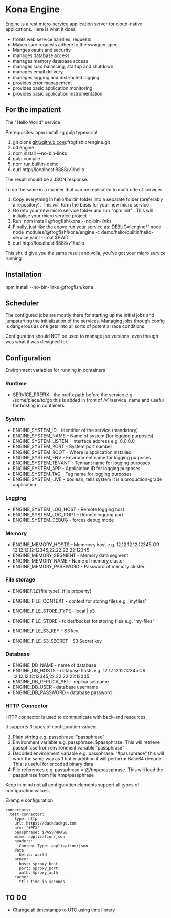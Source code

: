 # Kona Engine

Engine is a rest micro-service application server for cloud-native applications. Here is what it does:

- fronts web service handles, requests
- Makes sure requests adhere to the swagger spec
- Manges oauth and security
- manages database access
- manages memory database access
- manages load balancing, startup and shutdown
- manages email delivery
- manages logging and distributed logging
- provides error management
- provides basic application monitoring
- provides basic application instrumentation

## For the impatient

The "Hello World" service

Prerequisites: npm install -g gulp typescript

1. git clone git@github.com:frogfishio/engine.git
2. cd engine
3. npm install --no-bin-links
4. gulp compile
5. npm run builtin-demo
6. curl http://localhost:8888/v1/hello

The result should be a JSON response.

To do the same in a manner that can be replicated to multitude of services:

1. Copy everything in hello/builtin folder into a separate folder (preferably a repository). This will form the basis for your new micro service
2. Go into your new micro service folder and run "npm init" . This will initialise your micro service project
3. Run: npm install @frogfish/kona --no-bin-links
4. Finally, just like the above run your service as: DEBUG='engine\*' node node_modules/@frogfish/kona/engine -c demo/hello/builtin/hello-service.yaml --root \$PWD
5. curl http://localhost:8888/v1/hello

This shuld give you the same result and voila, you've got your micro service running

## Installation

npm install --no-bin-links @frogfish/kona

## Scheduler

The configured jobs are mostly there for starting up the initial jobs and jumpstarting
the initialization of the services. Managing jobs through config is dangerous as one
gets into all sorts of potential race conditions

Configuration should NOT be used to manage job versions, even though was what it was
designed for.

## Configuration

Environment variables for running in containers

### Runtime

- SERVICE_PREFIX - the prefix path before the service e.g. /some/place/to/go this is added
  in front of /v1/service_name and useful for hosting in containers

### System

- ENGINE_SYSTEM_ID - Identifier of the service (mandatory)
- ENGINE_SYSTEM_NAME - Name of system (for logging purposes)
- ENGINE_SYSTEM_LISTEN - Interface address e.g. 0.0.0.0
- ENGINE_SYSTEM_PORT - System port number
- ENGINE_SYSTEM_ROOT - Where is application installed
- ENGINE_SYSTEM_ENV - Environment name for logging purposes
- ENGINE_SYSTEM_TENANT - Tennant name for logging purposes
- ENGINE_SYSTEM_APP - Application ID for logging purposes
- ENGINE_SYSTEM_TAG - Tag name for logging purposes
- ENGINE_SYSTEM_LIVE - boolean, tells system it is a production-grade application

### Logging

- ENGINE_SYSTEM_LOG_HOST - Remote logging host
- ENGINE_SYSTEM_LOG_PORT - Remote logging port
- ENGINE_SYSTEM_DEBUG - forces debug mode

### Memory

- ENGINE_MEMORY_HOSTS - Memmory host e.g. 12.12.12.12:12345 OR 12.12.12.12:12345,22.22.22.22:12345
- ENGINE_MEMORY_SEGMENT - Memory data segment
- ENGINE_MEMORY_NAME - Name of memory cluster
- ENGINE_MEMORY_PASSWORD - Password of memory cluster

### File storage

- ENGINE*FILE*{file type}\_{file property}

- ENGINE_FILE_CONTEXT - context for storing files e.g. 'myfiles'
- ENGINE_FILE_STORE_TYPE - local | s3
- ENGINE_FILE_STORE - folder/bucket for storing files e.g. 'my-files'
- ENGINE_FILE_S3_KEY - S3 key
- ENGINE_FILE_S3_SECRET - S3 Secret key

### Database

- ENGINE_DB_NAME - name of database
- ENGINE_DB_HOSTS - database hosts e.g. 12.12.12.12:12345 OR 12.12.12.12:12345,22.22.22.22:12345
- ENGINE_DB_REPLICA_SET - replica set name
- ENGINE_DB_USER - database username
- ENGINE_DB_PASSWORD - database password

### HTTP Connector

HTTP connector is used to communicate with back-end resources.

It supports 3 types of configuration values:

1. Plain strring e.g. passphrase: "passphrase"
2. Environment variable e.g. passphrase: \$passphrase. This will retrieve passphrase from environment variable "passphrase"
3. Decoded environment variable e.g. passphrase: "#passphrase" this will work the same way as 1 but in addition it will perforrm Base64 decode. This is useful for encoded binary data
4. File references e.g. passphrase = @/tmp/passphrase. This will load the passphrase from file /tmp/passphrase

Keep in mind not all configuration elements support all types of configuration values.

Example configuration

```
connectors:
  test-connector:
    type: http
    url: https://duckduckgo.com
    pfx: "#PFX"
    passphrase: $PASSPHRASE
    mime: application/json
    headers:
      Content-Type: application/json
    data:
      hello: world
    proxy:
      host: $proxy_host
      port: $proxy_port
      auth: $proxy_auth
    cache:
      ttl: time-in-seconds
```

## TO DO

- Change all timestamps to UTC using time library
